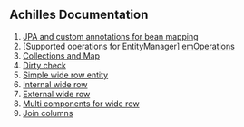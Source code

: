 ## Achilles Documentation

1. [JPA and custom annotations for bean mapping][annotations]
2. [Supported operations for EntityManager] [emOperations]
3. [Collections and Map][collectionsAndMaps]
4. [Dirty check][dirtyCheck]
5. [Simple wide row entity][simpleWideRow]
6. [Internal wide row][internalWideRow]
7. [External wide row][externalWideRow]
8. [Multi components for wide row][multiComponentKey]
9. [Join columns][joinColumns]


[annotations]: /doanduyhai/achilles/tree/master/documentation/annotations.markdown
[emOperations]: /doanduyhai/achilles/tree/master/documentation/emOperations.markdown
[collectionsAndMaps]: /doanduyhai/achilles/tree/master/documentation/collectionsAndMaps.markdown
[dirtyCheck]: /doanduyhai/achilles/tree/master/documentation/dirtyCheck.markdown
[simpleWideRow]: /doanduyhai/achilles/tree/master/documentation/simpleWideRow.markdown
[internalWideRow]: /doanduyhai/achilles/tree/master/documentation/internalWideRow.markdown
[externalWideRow]: /doanduyhai/achilles/tree/master/documentation/externalWideRow.markdown
[multiComponentKey]: /doanduyhai/achilles/tree/master/documentation/multiComponentKey.markdown
[joinColumns]: /doanduyhai/achilles/tree/master/documentation/joinColumns.markdown
[manualCFCreation]:  /doanduyhai/achilles/tree/master/documentation/manualCFCreation.markdown
